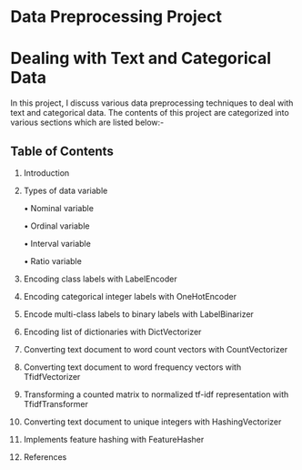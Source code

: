 # Data Preprocessing Project

# Dealing with Text and Categorical Data


In this project, I discuss various data preprocessing techniques to deal with text and categorical data. The contents of this project are categorized into various sections which are listed below:-


## Table of Contents

1.	Introduction


2.	Types of data variable

      •	Nominal variable
      
      •	Ordinal variable
      
      •	Interval variable
      
      •	Ratio variable
      

3.	Encoding class labels with LabelEncoder


4.	Encoding categorical integer labels with OneHotEncoder


5.	Encode multi-class labels to binary labels with LabelBinarizer


6.	Encoding list of dictionaries with DictVectorizer


7.	Converting text document to word count vectors with CountVectorizer


8.	Converting text document to word frequency vectors with TfidfVectorizer


9.	Transforming a counted matrix to normalized tf-idf representation with TfidfTransformer


10.	Converting text document to unique integers with HashingVectorizer


11.	Implements feature hashing with FeatureHasher


12.	References

